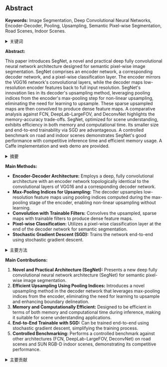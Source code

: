 ## Abstract

**Keywords:** Image Segmentation, Deep Convolutional Neural Networks, Encoder-Decoder, Pooling, Upsampling, Semantic Pixel-wise Segmentation, Road Scenes, Indoor Scenes.

<details>
    <summary>关键词</summary>
    <ul>
        图像分割, 深度卷积神经网络, 编码器-解码器, 池化, 上采样, 语义像素级分割, 道路场景, 室内场景
    <ul>
</details>

**Abstract:**

This paper introduces SegNet, a novel and practical deep fully convolutional neural network architecture designed for semantic pixel-wise image segmentation. SegNet comprises an encoder network, a corresponding decoder network, and a pixel-wise classification layer.  The encoder mirrors the VGG16 network's convolutional layers, while the decoder maps low-resolution encoder features back to full input resolution.  SegNet's innovation lies in its decoder's upsampling method, leveraging pooling indices from the encoder's max-pooling step for non-linear upsampling, eliminating the need for learning to upsample.  These sparse upsampled maps are then convolved to produce dense feature maps.  A comparative analysis against FCN, DeepLab-LargeFOV, and DeconvNet highlights the memory-accuracy trade-offs.  SegNet, optimized for scene understanding, exhibits efficiency in both memory and computational time.  Its smaller size and end-to-end trainability via SGD are advantageous.  A controlled benchmark on road and indoor scenes demonstrates SegNet's good performance with competitive inference time and efficient memory usage.  A Caffe implementation and web demo are provided.

<details>
    <summary>摘要</summary>
    <ul>
        本文介绍了一种新颖实用的深度全卷积神经网络架构 SegNet，专为语义像素级图像分割而设计。SegNet 包含一个编码器网络、一个相应的解码器网络和一个像素级分类层。编码器镜像了 VGG16 网络的卷积层，而解码器将低分辨率编码器特征映射回完整输入分辨率。SegNet 的创新之处在于其解码器的上采样方法，利用编码器的最大池化步骤中的池化索引进行非线性上采样，从而无需学习上采样。然后对这些稀疏上采样的映射进行卷积以生成密集的特征映射。与 FCN、DeepLab-LargeFOV 和 DeconvNet 相比，突出显示了内存-精度权衡。SegNet 针对场景理解进行了优化，在内存和计算时间方面都表现出效率。其较小的尺寸和通过 SGD 进行的端到端可训练性具有优势。道路和室内场景上的受控基准测试表明，SegNet 具有良好的性能，同时具有竞争性的推理时间和高效的内存使用。提供了 Caffe 实现和网络演示。
    <ul>
</details>

**Main Methods:**

*   **Encoder-Decoder Architecture:** Employs a deep, fully convolutional architecture with an encoder network topologically identical to the convolutional layers of VGG16 and a corresponding decoder network.
*   **Max-Pooling Indices for Upsampling:**  The decoder upsamples low-resolution feature maps using pooling indices computed during the max-pooling stage of the encoder, enabling non-linear upsampling without learning.
*   **Convolution with Trainable Filters:** Convolves the upsampled, sparse maps with trainable filters to produce dense feature maps.
*   **Pixel-wise Classification:** Utilizes a pixel-wise classification layer at the end of the decoder network for semantic segmentation.
*   **Stochastic Gradient Descent (SGD):** Trains the network end-to-end using stochastic gradient descent.

<details>
    <summary>主要方法</summary>
    <ul>
        <li>编码器-解码器架构：采用深度全卷积架构，其中编码器网络在拓扑结构上与 VGG16 的卷积层相同，并具有相应的解码器网络。</li>
        <li>最大池化索引进行上采样：解码器使用在编码器的最大池化阶段计算的池化索引来对低分辨率特征图进行上采样，从而实现无需学习的非线性上采样。</li>
        <li>具有可训练滤波器的卷积：使用可训练的滤波器对上采样后的稀疏图进行卷积，以产生密集的特征图。</li>
        <li>逐像素分类：在解码器网络末端使用逐像素分类层进行语义分割。</li>
        <li>随机梯度下降 (SGD)：使用随机梯度下降端到端地训练网络。</li>
    </ul>
</details>

**Main Contributions:**

1.  **Novel and Practical Architecture (SegNet):** Presents a new deep fully convolutional neural network architecture (SegNet) for semantic pixel-wise image segmentation.
2.  **Efficient Upsampling Using Pooling Indices:** Introduces a novel upsampling method in the decoder network that leverages max-pooling indices from the encoder, eliminating the need for learning to upsample and enhancing boundary delineation.
3.  **Memory and Computationally Efficient:** Designed to be efficient in terms of both memory and computational time during inference, making it suitable for scene understanding applications.
4.  **End-to-End Trainable with SGD:** Can be trained end-to-end using stochastic gradient descent, simplifying the training process.
5.  **Controlled Benchmarking:** Performs a controlled benchmark against other architectures (FCN, DeepLab-LargeFOV, DeconvNet) on road scenes and SUN RGB-D indoor scenes, demonstrating its competitive performance.

<details>
    <summary>主要贡献</summary>
    <ul>
        <li>新颖实用的架构（SegNet）：提出了一种新的深度全卷积神经网络架构 (SegNet)，用于语义像素级图像分割。</li>
        <li>使用池化索引的高效上采样：在解码器网络中引入了一种新颖的上采样方法，该方法利用了来自编码器的最大池化索引，从而无需学习上采样并增强了边界划分。</li>
        <li>内存和计算效率：设计为在推理期间在内存和计算时间方面都具有效率，使其适用于场景理解应用。</li>
        <li>使用 SGD 进行端到端训练：可以使用随机梯度下降进行端到端训练，从而简化了训练过程。</li>
        <li>受控基准测试：对道路场景和 SUN RGB-D 室内场景上的其他架构（FCN、DeepLab-LargeFOV、DeconvNet）执行受控基准测试，证明了其具有竞争力的性能。</li>
    </ul>
</details>